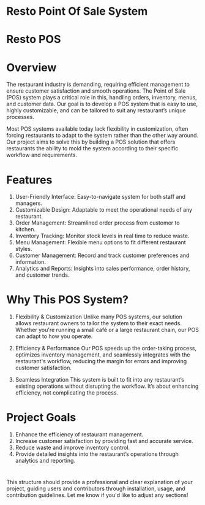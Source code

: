 # Resto Point Of Sale System
# Resto POS 

# Overview
The restaurant industry is demanding, requiring efficient management to ensure customer satisfaction and smooth operations. The Point of Sale (POS) system plays a critical role in this, handling orders, inventory, menus, and customer data. Our goal is to develop a POS system that is easy to use, highly customizable, and can be tailored to suit any restaurant’s unique processes.

Most POS systems available today lack flexibility in customization, often forcing restaurants to adapt to the system rather than the other way around. Our project aims to solve this by building a POS solution that offers restaurants the ability to mold the system according to their specific workflow and requirements.

# Features
1. User-Friendly Interface: Easy-to-navigate system for both staff and managers.
2. Customizable Design: Adaptable to meet the operational needs of any restaurant.
3. Order Management: Streamlined order process from customer to kitchen.
4. Inventory Tracking: Monitor stock levels in real time to reduce waste.
5. Menu Management: Flexible menu options to fit different restaurant styles.
6. Customer Management: Record and track customer preferences and information.
7. Analytics and Reports: Insights into sales performance, order history, and customer trends.

# Why This POS System?
1. Flexibility & Customization
Unlike many POS systems, our solution allows restaurant owners to tailor the system to their exact needs. Whether you're running a small café or a large restaurant chain, our POS can adapt to how you operate.

2. Efficiency & Performance
Our POS speeds up the order-taking process, optimizes inventory management, and seamlessly integrates with the restaurant's workflow, reducing the margin for errors and improving customer satisfaction.

3. Seamless Integration
This system is built to fit into any restaurant’s existing operations without disrupting the workflow. It’s about enhancing efficiency, not complicating the process.

# Project Goals
1. Enhance the efficiency of restaurant management.
2. Increase customer satisfaction by providing fast and accurate service.
3. Reduce waste and improve inventory control.
4. Provide detailed insights into the restaurant’s operations through analytics and reporting.

#

This structure should provide a professional and clear explanation of your project, guiding users and contributors through installation, usage, and contribution guidelines. Let me know if you'd like to adjust any sections!
